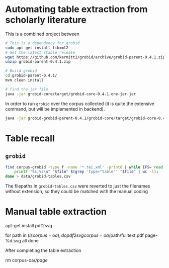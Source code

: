 # Automating table extraction from scholarly literature

This is a combined project between

```bash
# This is a dependency for grobid
sudo apt-get install libxml2
# Get the latest stable release
wget https://github.com/kermitt2/grobid/archive/grobid-parent-0.4.1.zip
unzip grobid-parent-0.4.1.zip

# Build grobid
cd grobid-parent-0.4.1/
mvn clean install

# find the jar file
java -jar grobid-core/target/grobid-core-0.4.1.one-jar.jar
```

In order to run `grobid` over the corpus collected (it is quite the extensive command, but will be implemented in backend).

```bash
java -jar grobid-grobid-parent-0.4.1/grobid-core/target/grobid-core-0.4.1.one-jar.jar -gH grobid-grobid-parent-0.4.1/grobid-home/ -dIn corpus/ -dOut corpus-grobid/ -exe processFullText
```

# Table recall

## `grobid`

```bash
find corpus-grobid -type f -name '*.tei.xml' -print0 | while IFS= read -r -d '' file; do
	printf "%s,%s\n" "$file" $(grep 'type="table"' "$file" | wc -l);
done > data/grobid-tables.csv
```

The filepaths in `grobid-tables.csv` were reverted to just the filenames without extension, so they could be matched with the manual coding

# Manual table extraction

apt-get install pdf2svg

for path in $(ls corpus-oa);
do
 pdf2svg corpus-oa/$path/fulltext.pdf page-%d.svg all
done

After completing the table extraction

rm corpus-oa/*/page*

